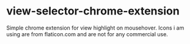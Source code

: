# view-selector-chrome-extension

Simple chrome extension for view highlight on mousehover.
Icons i am using are from flaticon.com and are not for any commercial use.
